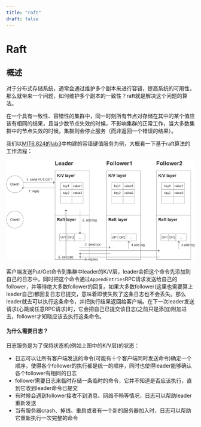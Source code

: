 ```yaml
---
title: "raft"
draft: false
---
```


# Raft


概述
-------

对于分布式存储系统，通常会通过维护多个副本来进行容错，提高系统的可用性，那么就带来一个问题，如何维护多个副本的一致性？raft就是解决这个问题的算法。

在一个具有一致性、容错性的集群中，同一时刻所有节点对存储在其中的某个值应该有相同的结果，且当少数节点失效的时候，不影响集群的正常工作，当大多数集群中的节点失效的时候，集群则会停止服务（而非返回一个错误的结果）。

我们以[MIT6.824的lab3](https://pdos.csail.mit.edu/6.824/labs/lab-kvraft.html)中构建的容错键值服务为例，大概看一下基于raft算法的工作流程：

![raft](./images/raft_summary.png)

客户端发送Put/Get命令到集群中leader的K/V层，leader会把这个命令先添加到自己的日志中，同时把这个命令通过`AppendEntries`RPC请求发送给自己的follower，并等待绝大多数follower的回复。如果大多数follower(这里也需要算上leader自己)都回复日志已提交，意味着即使失败了这条日志也不会丢失。那么leader就去可以执行这条命令，并把执行结果返回给客户端。在下一次leader发送请求(心跳或任意RPC请求)时，它会把自己已提交该日志(之前只是添加)附加进去，follower才知晓应该去执行这条命令。

#### 为什么需要日志？
日志服务是为了保持状态机(例如上图中的K/V层)的状态：
* 日志可以让所有客户端发送的命令(可能有十个客户端同时发送命令)确定一个顺序，使得各个follower的执行都是统一的顺序，同时也使得leader能够确认各个follower有相同的日志
* follower需要日志来临时存储一条临时的命令，它并不知道是否应该执行，直到它收到leader命令已提交
* 有时候会遇到follower接收不到消息、网络不畅等情况，日志可以帮助leader重新发送
* 当有服务器crash、掉线、重启或者有一个新的服务器加入时，日志可以帮助它重新执行一次完整的命令